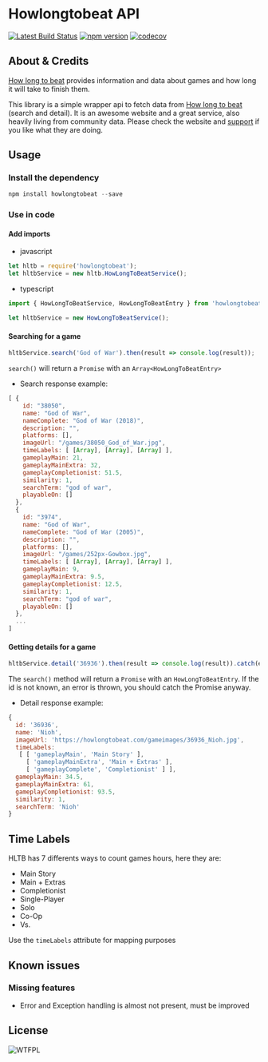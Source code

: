 # Howlongtobeat API

[![Latest Build Status](https://api.travis-ci.org/ckatzorke/howlongtobeat.svg?branch=master)](https://travis-ci.org/ckatzorke/howlongtobeat)
[![npm version](https://badge.fury.io/js/howlongtobeat.svg)](https://badge.fury.io/js/howlongtobeat)
[![codecov](https://codecov.io/gh/ckatzorke/howlongtobeat/branch/master/graph/badge.svg)](https://codecov.io/gh/ckatzorke/howlongtobeat)

## About & Credits

[How long to beat](https://howlongtobeat.com/) provides information and data about games and how long it will take to finish them.

This library is a simple wrapper api to fetch data from [How long to beat](https://howlongtobeat.com/) (search and detail).
It is an awesome website and a great service, also heavily living from community data. Please check the website and [support](https://howlongtobeat.com/donate.php) if you like what they are doing.

## Usage

### Install the dependency

```javascript
npm install howlongtobeat --save
```

### Use in code

#### Add imports

* javascript

```javascript
let hltb = require('howlongtobeat');
let hltbService = new hltb.HowLongToBeatService();
```

* typescript

```typescript
import { HowLongToBeatService, HowLongToBeatEntry } from 'howlongtobeat';

let hltbService = new HowLongToBeatService();
```

#### Searching for a game

```javascript
hltbService.search('God of War').then(result => console.log(result));
```

`search()` will return a `Promise` with an `Array<HowLongToBeatEntry>`

* Search response example:

```javascript
[ {
    id: "38050",
    name: "God of War",
    nameComplete: "God of War (2018)",
    description: "",
    platforms: [],
    imageUrl: "/games/38050_God_of_War.jpg",
    timeLabels: [ [Array], [Array], [Array] ],
    gameplayMain: 21,
    gameplayMainExtra: 32,
    gameplayCompletionist: 51.5,
    similarity: 1,
    searchTerm: "god of war",
    playableOn: []
  },
  {
    id: "3974",
    name: "God of War",
    nameComplete: "God of War (2005)",
    description: "",
    platforms: [],
    imageUrl: "/games/252px-Gowbox.jpg",
    timeLabels: [ [Array], [Array], [Array] ],
    gameplayMain: 9,
    gameplayMainExtra: 9.5,
    gameplayCompletionist: 12.5,
    similarity: 1,
    searchTerm: "god of war",
    playableOn: []
  },
  ...
]
```

#### Getting details for a game

```javascript
hltbService.detail('36936').then(result => console.log(result)).catch(e => console.error(e));
```

The `search()` method will return a `Promise` with an `HowLongToBeatEntry`. If the id is not known, an error is thrown, you should catch the Promise anyway.

* Detail response example:

```javascript
{
  id: '36936',
  name: 'Nioh',
  imageUrl: 'https://howlongtobeat.com/gameimages/36936_Nioh.jpg',
  timeLabels:
   [ [ 'gameplayMain', 'Main Story' ],
     [ 'gameplayMainExtra', 'Main + Extras' ],
     [ 'gameplayComplete', 'Completionist' ] ],
  gameplayMain: 34.5,
  gameplayMainExtra: 61,
  gameplayCompletionist: 93.5,
  similarity: 1,
  searchTerm: 'Nioh'
}
```

## Time Labels

HLTB has 7 differents ways to count games hours, here they are:

* Main Story
* Main + Extras
* Completionist
* Single-Player
* Solo
* Co-Op
* Vs.

Use the `timeLabels` attribute for mapping purposes

## Known issues

### Missing features

* Error and Exception handling is almost not present, must be improved

## License

![WTFPL](http://www.wtfpl.net/wp-content/uploads/2012/12/wtfpl-badge-4.png)
